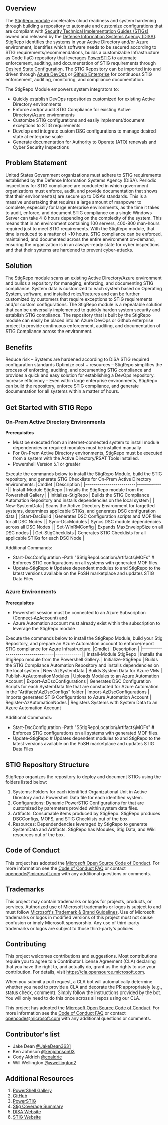 ## Overview

The [StigRepo module](https://www.powershellgallery.com/packages/StigRepo/1.4) accelerates cloud readiness and system hardening through building a repository to automate and customize configurations that are compliant with [Security Technical Implementation Guides (STIGs)](https://public.cyber.mil/stigs/) owned and released by the [Defense Information Systems Agency (DISA)](https://www.disa.mil/About). StigRepo identifies the systems in your Active Directory and/or Azure environment, identifies which software needs to be secured according to STIG requirements/recommendations, builds a customizable Infrastructure as Code (IaC) repository that leverages [PowerSTIG](https://github.com/microsoft/PowerStig) to automate enforcement, auditing, and documentation of STIG requirements through [Desired State Configuration](https://docs.microsoft.com/en-us/powershell/scripting/dsc/overview/overview?view=powershell-7.1). The STIG Repository can be imported into and driven through [Azure DevOps](https://azure.microsoft.com/en-us/services/devops/) or [Github Enterprise](https://github.com/enterprise) for continuous STIG enforcement, auditing, monitoring, and compliance documentation. 

The StigRepo Module empowers system integrators to:
- Quickly establish DevOps repositories customized for existing Active Directory environments
- Enforce and/or audit STIG Compliance for existing Active Directory/Azure environments
- Customize STIG configurations and easily implement/document exceptions to STIG requirements
- Develop and integrate custom DSC configurations to manage desired state at enterprise scale
- Generate documentation for Authority to Operate (ATO) renewals and Cyber Security Inspections

## Problem Statement

United States Government organizations must adhere to STIG requirements established by the Defense Information Systems Agency (DISA). Periodic inspections for STIG compliance are conducted in which government organizations must enforce, audit, and provide documentation that shows that their environment(s) are secure up to DISA’s standards. This is a massive undertaking that requires a large amount of manpower to complete, especially for large enterprise environments, as the time it takes to audit, enforce, and document STIG compliance on a single Windows Server can take 4-8 hours depending on the complexity of the system. This means that in an environment containing 100 servers, 400-800 man-hours required just to meet STIG requirements. With the StigRepo module, that time is reduced to a matter of ~10 hours. STIG compliance can be enforced, maintained, and documented across the entire environment on-demand, ensuring the organization is in an always-ready state for cyber inspections and that their systems are hardened to prevent cyber-attacks.

## Solution

The StigRepo module scans an existing Active Directory/Azure environment and builds a repository for managing, enforcing, and documenting STIG compliance. System data is customized to each system based on Operating System, software, and installed roles/features and can be further customized by customers that require exceptions to STIG requirements and/or custom configurations. The StigRepo module is a repeatable solution that can be universally implemented to quickly harden system security and establish STIG compliance. The repository that is built by the StigRepo module can easily be placed into an Azure DevOps or Github enterprise project to provide continuous enforcement, auditing, and documentation of STIG Compliance across the environment.

## Benefits

Reduce risk – Systems are hardened according to DISA STIG required configuration standards
Optimize cost + resources – StigRepo simplifies the process of enforcing, auditing, and documenting STIG compliance and provides a quick and easy solution for establishing a DevOps repository. 
Increase efficiency – Even within large enterprise environments, StigRepo can build the repository, enforce STIG compliance, and generate documentation for all systems within a matter of hours. 

## Get Started with STIG Repo

### On-Prem Active Directory Environments

**Prerequisites**
- Must be executed from an internet-connected system to install module dependencies or required modules must be installed manually 
- For On-Prem Active Directory environments, StigRepo must be executed from a system with the Active Directory/RSAT Tools installed.
- Powershell Version 5.1 or greater

Execute the commands below to install the StigRepo Module, build the STIG repository, and generate STIG Checklists for On-Prem Active Directory environments:
|Cmdlet                   | Description |
|-------------------------|-------------|
| Install-Module StigRepo | Installs the StigRepo module from the Powershell Gallery |
| Initialize-StigRepo     | Builds the STIG Compliance Automation Repository and installs dependencies on the local system |
| New-SystemData          | Scans the Active Directory Environment for targetted systems, determines applicable STIGs, and generates DSC configuration data |
| Start-DscBuild          | Generates DSC Configuration scripts and MOF files for all DSC Nodes |
| Sync-DscModules         | Syncs DSC module dependencies across all DSC Nodes |
| Set-WinRMConfig         | Expands MaxEnvelopSize on all DSC nodes |
| Get-StigChecklists      | Generates STIG Checklists for all applicable STIGs for each DSC Node |

Additional Commands:
- Start-DscConfiguration -Path "$StigRepoLocation\Artifacts\MOFs" # Enforces STIG configurations on all systems with generated MOF files. 
- Update-StigRepo # Updates dependent modules to and StigRepo to the latest versions available on the PoSH marketplace and updates STIG Data Files

### Azure Environments 

**Prerequisites**
- Powershell session must be connected to an Azure Subscription (Connect-AzAccount) and 
- Azure Automation account must already exist within the subscription to leverage the StigRepo module

Execute the commands below to install the StigRepo Module, build your Stig Repository, and prepare an Azure Automation account to enforce/report STIG compliance for Azure Infrastructure.
|Cmdlet                            | Description |
|----------------------------------|-------------|
| Install-Module StigRepo          | Installs the StigRepo module from the Powershell Gallery.
| Initialize-StigRepo              | Builds the STIG Compliance Automation Repository and installs dependencies on the local system
| New-AzSystemData                 | Builds System Data for Azure VMs
| Publish-AzAutomationModules      | Uploads Modules to an Azure Automation Account
| Export-AzDscConfigurations       | Generates DSC Configuration Scripts for each SystemData file that are constucted for Azure Automation in the "Artifacts\AzDscConfigs" folder
| Import-AzDscConfigurations       | Imports generated STIG Configurations to Azure Automation Account
| Register-AzAutomationNodes       | Registers Systems with System Data to an Azure Automation Account

Additional Commands:
- Start-DscConfiguration -Path "$StigRepoLocation\Artifacts\MOFs" # Enforces STIG configurations on all systems with generated MOF files. 
- Update-StigRepo # Updates dependent modules to and StigRepo to the latest versions available on the PoSH marketplace and updates STIG Data Files

## STIG Repository Structure

StigRepo organizes the repository to deploy and document STIGs using the folders listed below:
1. Systems: Folders for each identified Organizational Unit in Active Directory and a Powershell Data file for each identified system.
2. Configurations: Dynamic PowerSTIG Configurations for that are customized by paremeters provided within system data files.
3. Artifacts: Consumable items produced by StigRepo. StigRepo produces DSCConfigs, MOFS, and STIG Checklists out of the box.
4. Resources: Dependendencies leveraged by StigRepo to generate SystemData and Artifacts. StigRepo has Modules, Stig Data, and Wiki resources out of the box.

## Code of Conduct

This project has adopted the [Microsoft Open Source Code of Conduct](https://opensource.microsoft.com/codeofconduct/).
For more information see the [Code of Conduct FAQ](https://opensource.microsoft.com/codeofconduct/faq/)
or contact [opencode@microsoft.com](mailto:opencode@microsoft.com) with any additional questions
or comments.

## Trademarks

This project may contain trademarks or logos for projects, products, or services. Authorized use of Microsoft 
trademarks or logos is subject to and must follow 
[Microsoft's Trademark & Brand Guidelines](https://www.microsoft.com/en-us/legal/intellectualproperty/trademarks/usage/general).
Use of Microsoft trademarks or logos in modified versions of this project must not cause confusion or imply Microsoft sponsorship.
Any use of third-party trademarks or logos are subject to those third-party's policies.

## Contributing

This project welcomes contributions and suggestions.  Most contributions require you to agree to a
Contributor License Agreement (CLA) declaring that you have the right to, and actually do, grant us
the rights to use your contribution. For details, visit https://cla.opensource.microsoft.com.

When you submit a pull request, a CLA bot will automatically determine whether you need to provide
a CLA and decorate the PR appropriately (e.g., status check, comment). Simply follow the instructions
provided by the bot. You will only need to do this once across all repos using our CLA.

This project has adopted the [Microsoft Open Source Code of Conduct](https://opensource.microsoft.com/codeofconduct/).
For more information see the [Code of Conduct FAQ](https://opensource.microsoft.com/codeofconduct/faq/) or
contact [opencode@microsoft.com](mailto:opencode@microsoft.com) with any additional questions or comments.

## Contributor's list

* Jake Dean [@JakeDean3631](https://github.com/JakeDean3631)
* Ken Johnson   [@kenjohnson03](https://github.com/kenjohnson03)
* Cody Aldrich  [@coaldric](https://github.com/coaldric)
* Will Wellington [@wwellington2](https://github.com/wwellington2)

## Additional Resources

1. [PowerShell Gallery]("https://www.powershellgallery.com/packages/StigRepo/")
2. [GitHub]("https://github.com/microsoft/StigRepo")
3. [PowerSTIG](https://github.com/microsoft/PowerStig)
4. [Stig Coverage Summary](https://github.com/Microsoft/PowerStig/wiki/StigCoverageSummary)
5. [DISA Website](https://www.disa.mil/)
6. [STIG Website](https://public.cyber.mil/stigs/)
